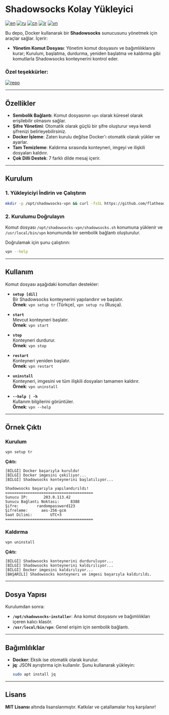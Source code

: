 # Shadowsocks Kolay Yükleyici
[![en](https://img.shields.io/badge/lang-en_English-red.svg)](https://github.com/flathead/shadowsocks-installer/blob/master/readme-lang/README.gb.md)
[![ru](https://img.shields.io/badge/lang-ru_Русский-green.svg)](https://github.com/flathead/shadowsocks-installer/blob/master/readme-lang/README.ru.md)
[![cn](https://img.shields.io/badge/lang-cn_中国人-green.svg)](https://github.com/flathead/shadowsocks-installer/blob/master/readme-lang/README.cn.md)
[![ir](https://img.shields.io/badge/lang-ir_فارسی-green.svg)](https://github.com/flathead/shadowsocks-installer/blob/master/readme-lang/README.ir.md)
[![vn](https://img.shields.io/badge/lang-vn_Tiếng_Việt-green.svg)](https://github.com/flathead/shadowsocks-installer/blob/master/readme-lang/README.vn.md)

Bu depo, Docker kullanarak bir **Shadowsocks** sunucusunu yönetmek için araçlar sağlar. İçerir:
- **Yönetim Komut Dosyası**: Yönetim komut dosyasını ve bağımlılıklarını kurar; Kurulum, başlatma, durdurma, yeniden başlatma ve kaldırma gibi komutlarla Shadowsocks konteynerini kontrol eder.

### Özel teşekkürler:
[![repo](https://img.shields.io/badge/repo-shadowsocks--libev-red.svg)](https://github.com/shadowsocks/shadowsocks-libev)

---

## Özellikler

- **Sembolik Bağlantı**: Komut dosyasının `vpn` olarak küresel olarak erişilebilir olmasını sağlar.
- **Şifre Yönetimi**: Otomatik olarak güçlü bir şifre oluşturur veya kendi şifrenizi belirleyebilirsiniz.
- **Docker İşleme**: Zaten kurulu değilse Docker'ı otomatik olarak yükler ve ayarlar.
- **Tam Temizleme**: Kaldırma sırasında konteyneri, imgeyi ve ilişkili dosyaları kaldırır.
- **Çok Dilli Destek**: 7 farklı dilde mesaj içerir.

---

## Kurulum

### 1. Yükleyiciyi İndirin ve Çalıştırın

```bash
mkdir -p /opt/shadowsocks-vpn && curl -fsSL https://github.com/flathead/shadowsocks-installer/raw/main/shadowsocks.sh -o /opt/shadowsocks-vpn/shadowsocks.sh && sudo ln -s /opt/shadowsocks-vpn/shadowsocks.sh /usr/local/bin/vpn && chmod -x /opt/shadowsocks-vpn/shadowsocks.sh && vpn setup tr
```

### 2. Kurulumu Doğrulayın

Komut dosyası `/opt/shadowsocks-vpn/shadowsocks.sh` konumuna yüklenir ve `/usr/local/bin/vpn` konumunda bir sembolik bağlantı oluşturulur.

Doğrulamak için şunu çalıştırın:
```bash
vpn --help
```

---

## Kullanım

Komut dosyası aşağıdaki komutları destekler:

- **`setup [dil]`**  
  Bir Shadowsocks konteynerini yapılandırır ve başlatır.  
  **Örnek**: `vpn setup tr` (Türkçe), `vpn setup ru` (Rusça).

- **`start`**  
  Mevcut konteyneri başlatır.  
  **Örnek**: `vpn start`

- **`stop`**  
  Konteyneri durdurur.  
  **Örnek**: `vpn stop`

- **`restart`**  
  Konteyneri yeniden başlatır.  
  **Örnek**: `vpn restart`

- **`uninstall`**  
  Konteyneri, imgesini ve tüm ilişkili dosyaları tamamen kaldırır.  
  **Örnek**: `vpn uninstall`

- **`--help | -h`**  
  Kullanım bilgilerini görüntüler.  
  **Örnek**: `vpn --help`

---

## Örnek Çıktı

### Kurulum
```bash
vpn setup tr
```

**Çıktı:**
```
[BİLGİ] Docker başarıyla kuruldu!
[BİLGİ] Docker imgesini çekiliyor...
[BİLGİ] Shadowsocks konteynerini başlatılıyor...

Shadowsocks başarıyla yapılandırıldı!
=======================================
Sunucu IP:       203.0.113.42
Sunucu Bağlantı Noktası:     8388
Şifre:        randompassword123
Şifreleme:      aes-256-gcm
Saat Dilimi:        UTC+3
=======================================
```

### Kaldırma
```bash
vpn uninstall
```

**Çıktı:**
```
[BİLGİ] Shadowsocks konteynerini durduruluyor...
[BİLGİ] Shadowsocks konteynerini kaldırılıyor...
[BİLGİ] Docker imgesini kaldırılıyor...
[BAŞARILI] Shadowsocks konteynerı ve imgesi başarıyla kaldırıldı.
```

---

## Dosya Yapısı

Kurulumdan sonra:
- **`/opt/shadowsocks-installer`**: Ana komut dosyasını ve bağımlılıkları içeren kalıcı klasör.
- **`/usr/local/bin/vpn`**: Genel erişim için sembolik bağlantı.

---

## Bağımlılıklar

- **Docker**: Eksik ise otomatik olarak kurulur.
- **jq**: JSON ayrıştırma için kullanılır. Şunu kullanarak yükleyin:
  ```bash
  sudo apt install jq
  ```

---

## Lisans

**MIT Lisansı** altında lisanslanmıştır. Katkılar ve çatallamalar hoş karşılanır!